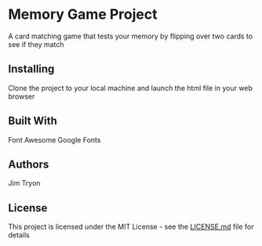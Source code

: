 # Memory Game Project
A card matching game that tests your memory by flipping over two cards to see if they match

## Installing
Clone the project to your local machine and launch the html file in your web browser

## Built With
Font Awesome
Google Fonts

## Authors
Jim Tryon

## License
This project is licensed under the MIT License - see the [LICENSE.md](LICENSE.md) file for details


